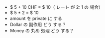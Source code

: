  - $ 5 + 10 CHF = $ 10（ レート が 2: 1 の 場合）   
 - $ 5 * 2 = $ 10   
 - amount を private に する   
 - Dollar の 副作用 どう する？   
 - Money の 丸め 処理 どう する？   